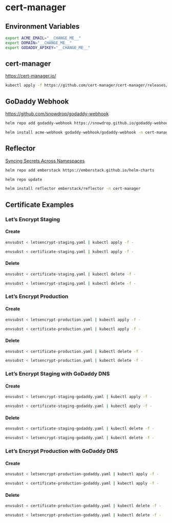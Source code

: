 # cert-manager

## Environment Variables

```bash
export ACME_EMAIL="__CHANGE_ME__"
export DOMAIN="__CHANGE_ME__"
export GODADDY_APIKEY="__CHANGE_ME__"
```

## cert-manager

https://cert-manager.io/

```bash
kubectl apply -f https://github.com/cert-manager/cert-manager/releases/download/v1.17.2/cert-manager.yaml
```

## GoDaddy Webhook

https://github.com/snowdrop/godaddy-webhook

```bash
helm repo add godaddy-webhook https://snowdrop.github.io/godaddy-webhook
```

```bash
helm install acme-webhook godaddy-webhook/godaddy-webhook -n cert-manager --set groupName=acme.$DOMAIN
```

## Reflector

[Syncing Secrets Across Namespaces](https://cert-manager.io/docs/devops-tips/syncing-secrets-across-namespaces/)

```bash
helm repo add emberstack https://emberstack.github.io/helm-charts
```

```bash
helm repo update
```

```bash
helm install reflector emberstack/reflector -n cert-manager
```

## Certificate Examples

### Let’s Encrypt Staging

#### Create

```bash
envsubst < letsencrypt-staging.yaml | kubectl apply -f -
```

```bash
envsubst < certificate-staging.yaml | kubectl apply -f -
```

#### Delete

```bash
envsubst < certificate-staging.yaml | kubectl delete -f -
```

```bash
envsubst < letsencrypt-staging.yaml | kubectl delete -f -
```

### Let’s Encrypt Production

#### Create

```bash
envsubst < letsencrypt-production.yaml | kubectl apply -f -
```

```bash
envsubst < certificate-production.yaml | kubectl apply -f -
```

#### Delete

```bash
envsubst < certificate-production.yaml | kubectl delete -f -
```

```bash
envsubst < letsencrypt-production.yaml | kubectl delete -f -
```

### Let’s Encrypt Staging with GoDaddy DNS

#### Create

```bash
envsubst < letsencrypt-staging-godaddy.yaml | kubectl apply -f -
```

```bash
envsubst < certificate-staging-godaddy.yaml | kubectl apply -f -
```

#### Delete

```bash
envsubst < certificate-staging-godaddy.yaml | kubectl delete -f -
```

```bash
envsubst < letsencrypt-staging-godaddy.yaml | kubectl delete -f -
```

### Let’s Encrypt Production with GoDaddy DNS

#### Create

```bash
envsubst < letsencrypt-production-godaddy.yaml | kubectl apply -f -
```

```bash
envsubst < certificate-production-godaddy.yaml | kubectl apply -f -
```

#### Delete

```bash
envsubst < certificate-production-godaddy.yaml | kubectl delete -f -
```

```bash
envsubst < letsencrypt-production-godaddy.yaml | kubectl delete -f -
```
